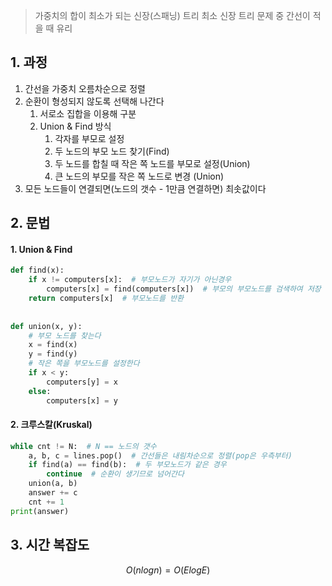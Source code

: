 > 가중치의 합이 최소가 되는 신장(스패닝) 트리
> 최소 신장 트리 문제 중 간선이 적을 때 유리

## 1. 과정
1. 간선을 가중치 오름차순으로 정렬
2. 순환이 형성되지 않도록 선택해 나간다
	1.  서로소 집합을 이용해 구분
	2. Union & Find 방식
		1. 각자를 부모로 설정
		2. 두 노드의 부모 노드 찾기(Find)
		3. 두 노드를 합칠 때 작은 쪽 노드를 부모로 설정(Union)
		4. 큰 노드의 부모를 작은 쪽 노드로 변경 (Union)
3. 모든 노드들이 연결되면(노드의 갯수 -  1만큼 연결하면) 최솟값이다 


## 2. 문법
#### 1. Union & Find
```python
def find(x):  
    if x != computers[x]:  # 부모노드가 자기가 아닌경우
        computers[x] = find(computers[x])  # 부모의 부모노드를 검색하여 저장
    return computers[x]  # 부모노드를 반환
  
  
def union(x, y):
	# 부모 노드를 찾는다
    x = find(x)
    y = find(y)  
    # 작은 쪽을 부모노드를 설정한다
    if x < y:
        computers[y] = x  
    else:  
        computers[x] = y
```
#### 2. 크루스칼(Kruskal)
```python
while cnt != N:  # N == 노드의 갯수
    a, b, c = lines.pop()  # 간선들은 내림차순으로 정렬(pop은 우측부터)
    if find(a) == find(b):  # 두 부모노드가 같은 경우
        continue  # 순환이 생기므로 넘어간다
    union(a, b)  
    answer += c  
    cnt += 1  
print(answer)
```
## 3. 시간 복잡도
$$O(nlogn) = O(ElogE)$$
